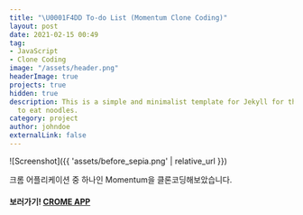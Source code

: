 ```yaml
---
title: "\U0001F4DD To-do List (Momentum Clone Coding)"
layout: post
date: 2021-02-15 00:49
tag:
- JavaScript
- Clone Coding
image: "/assets/header.png"
headerImage: true
projects: true
hidden: true
description: This is a simple and minimalist template for Jekyll for those who likes
  to eat noodles.
category: project
author: johndoe
externalLink: false
---
```


![Screenshot]({{ 'assets/before_sepia.png' | relative_url }})

크롬 어플리케이션 중 하나인 Momentum을 클론코딩해보았습니다.

#### 보러가기! [CROME APP](https://sue-bin.github.io/chrome-app/)
